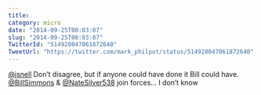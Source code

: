 ```yaml
---
title: 
category: micro
date: "2014-09-25T00:03:07"
slug: "2014-09-25T00:03:07"
TwitterId: "514928047061872640"
TweetUrl: "https://twitter.com/mark_philpot/status/514928047061872640"
---
```


[@jsnell](https://twitter.com/jsnell) Don’t disagree, but if anyone could have
done it Bill could have. [@BillSimmons](https://twitter.com/BillSimmons) &amp;
[@NateSilver538](https://twitter.com/NateSilver538) join forces… I don’t know
